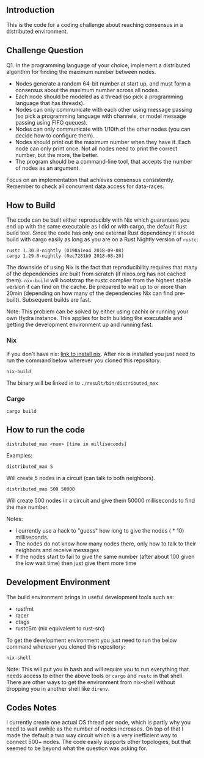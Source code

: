 ## Introduction

This is the code for a coding challenge about reaching consensus in a distributed environment.

## Challenge Question

Q1. In the programming language of your choice, implement a distributed algorithm for finding the maximum number between nodes.

- Nodes generate a random 64-bit number at start up, and must form a consensus about the maximum number across all nodes.
- Each node should be modeled as a thread (so pick a programming language that has threads).
- Nodes can only communicate with each other using message passing (so pick a programming language with channels, or model message passing using FIFO queues).
- Nodes can only communicate with 1/10th of the other nodes (you can decide how to configure them).
- Nodes should print out the maximum number when they have it. Each node can only print once. Not all nodes need to print the correct number, but the more, the better.
- The program should be a command-line tool, that accepts the number of nodes as an argument.

Focus on an implementation that achieves consensus consistently. Remember to check all concurrent data access for data-races.

## How to Build

The code can be built either reproducibly with Nix which guarantees you end up with the same executable as I did or with cargo, the default Rust build tool. Since the code has only one external Rust dependency it should build with cargo easily as long as you are on a Rust Nightly version of `rustc`:

```
rustc 1.30.0-nightly (0198a1ea4 2018-09-08)
cargo 1.29.0-nightly (0ec7281b9 2018-08-20)
```

The downside of using Nix is the fact that reproducibility requires that many of the dependencies are built from scratch (if nixos.org has not cached them). `nix-build` will bootstrap the rustc complier from the highest stable version it can find on the cache. Be prepared to wait up to or more than 20min (depending on how many of the dependencies Nix can find pre-built). Subsequent builds are fast.

Note: This problem can be solved by either using cachix or running your own Hydra instance. This applies for both building the executable and getting the development environment up and running fast.

### Nix

If you don't have nix: [link to install nix](https://nixos.org/nix/download.html). After nix is installed you just need to run the command below wherever you cloned this repository.

```
nix-build
```

The binary will be linked in to `./result/bin/distributed_max`

### Cargo

```
cargo build
```

## How to run the code

```
distributed_max <num> [time in milliseconds]
```

Examples:

```
distributed_max 5
```

Will create 5 nodes in a circuit (can talk to both neighbors).

```
distributed_max 500 50000
```

Will create 500 nodes in a circuit and give them 50000 milliseconds to find the max number.

Notes:
  - I currently use a hack to "guess" how long to give the nodes (<num> * 10) milliseconds.
  - The nodes do not know how many nodes there, only how to talk to their neighbors and receive messages
  - If the nodes start to fail to give the same number (after about 100 given the low wait time) then just give them more time

## Development Environment

The build environment brings in useful development tools such as:
  - rustfmt
  - racer
  - ctags
  - rustcSrc (nix equivalent to rust-src)

To get the development environment you just need to run the below command wherever you cloned this repository:

```
nix-shell
```

Note: This will put you in bash and will require you to run everything that needs access to either the above tools or `cargo` and `rustc` in that shell. There are other ways to get the environment from nix-shell without dropping you in another shell like `direnv`.


## Codes Notes

I currently create one actual OS thread per node, which is partly why you need to wait awhile as the number of nodes increases. On top of that I made the default a two way circuit which is a very inefficient way to connect 500+ nodes. The code easily supports other topologies, but that seemed to be beyond what the question was asking for.

